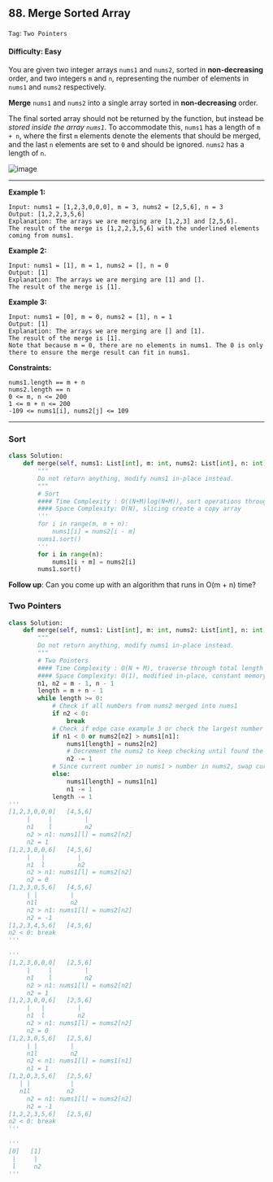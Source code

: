 ## 88. Merge Sorted Array

```Tag```: ```Two Pointers``` 

#### Difficulty: Easy

You are given two integer arrays ```nums1``` and ```nums2```, sorted in __non-decreasing__ order, and two integers ```m``` and ```n```, representing the number of elements in ```nums1``` and ```nums2``` respectively.

__Merge__ ```nums1``` and ```nums2``` into a single array sorted in __non-decreasing__ order.

The final sorted array should not be returned by the function, but instead be _stored inside the array ```nums1```_. To accommodate this, ```nums1``` has a length of ```m + n```, where the first ```m``` elements denote the elements that should be merged, and the last ```n``` elements are set to ```0``` and should be ignored. ```nums2``` has a length of ```n```.

![image](https://user-images.githubusercontent.com/35042430/211989681-0d649cc3-b589-447b-9723-b39b86f0df45.png)

---

__Example 1:__
```
Input: nums1 = [1,2,3,0,0,0], m = 3, nums2 = [2,5,6], n = 3
Output: [1,2,2,3,5,6]
Explanation: The arrays we are merging are [1,2,3] and [2,5,6].
The result of the merge is [1,2,2,3,5,6] with the underlined elements coming from nums1.
```

__Example 2:__
```
Input: nums1 = [1], m = 1, nums2 = [], n = 0
Output: [1]
Explanation: The arrays we are merging are [1] and [].
The result of the merge is [1].
```

__Example 3:__
```
Input: nums1 = [0], m = 0, nums2 = [1], n = 1
Output: [1]
Explanation: The arrays we are merging are [] and [1].
The result of the merge is [1].
Note that because m = 0, there are no elements in nums1. The 0 is only there to ensure the merge result can fit in nums1.
```

__Constraints:__
```
nums1.length == m + n
nums2.length == n
0 <= m, n <= 200
1 <= m + n <= 200
-109 <= nums1[i], nums2[j] <= 109
```

---

### Sort

```Python
class Solution:
    def merge(self, nums1: List[int], m: int, nums2: List[int], n: int) -> None:
        """
        Do not return anything, modify nums1 in-place instead.
        """
        # Sort
        #### Time Complexity : O((N+M)log(N+M)), sort operations through the combined length of nums1 and nums2
        #### Space Complexity: O(N), slicing create a copy array
        '''
        for i in range(m, m + n):
            nums1[i] = nums2[i - m]
        nums1.sort()
        '''
        for i in range(n):
            nums1[i + m] = nums2[i]
        nums1.sort()
```

__Follow up__: Can you come up with an algorithm that runs in O(m + n) time?

### Two Pointers

```Python
class Solution:
    def merge(self, nums1: List[int], m: int, nums2: List[int], n: int) -> None:
        """
        Do not return anything, modify nums1 in-place instead.
        """
        # Two Pointers
        #### Time Complexity : O(N + M), traverse through total length of nums1 and nums2
        #### Space Complexity: O(1), modified in-place, constant memory space for pointers
        n1, n2 = m - 1, n - 1
        length = m + n - 1
        while length >= 0:
            # Check if all numbers from nums2 merged into nums1
            if n2 < 0:
                break
            # Check if edge case example 3 or check the largest number of nums2 > largest number of nums1
            if n1 < 0 or nums2[n2] > nums1[n1]:
                nums1[length] = nums2[n2]
                # Decrement the nums2 to keep checking until found the number in nums2 < number in nums1
                n2 -= 1
            # Since current number in nums1 > number in nums2, swap current number of nums1 with 0
            else:
                nums1[length] = nums1[n1]
                n1 -= 1
            length -= 1
'''
[1,2,3,0,0,0]   [4,5,6]
     |     |         |
     n1    l         n2
     n2 > n1: nums1[l] = nums2[n2]
     n2 = 1
[1,2,3,0,0,6]   [4,5,6]
     |   |         |
     n1  l         n2
     n2 > n1: nums1[l] = nums2[n2]
     n2 = 0
[1,2,3,0,5,6]   [4,5,6]
     | |         |
     n1l         n2
     n2 > n1: nums1[l] = nums2[n2]
     n2 = -1
[1,2,3,4,5,6]   [4,5,6]
n2 < 0: break
'''

'''
[1,2,3,0,0,0]   [2,5,6]
     |     |         |
     n1    l         n2
     n2 > n1: nums1[l] = nums2[n2]
     n2 = 1
[1,2,3,0,0,6]   [2,5,6]
     |   |         |
     n1  l         n2
     n2 > n1: nums1[l] = nums2[n2]
     n2 = 0
[1,2,3,0,5,6]   [2,5,6]
     | |         |
     n1l         n2
     n2 < n1: nums1[l] = nums1[n1]
     n1 = 1
[1,2,0,3,5,6]   [2,5,6]
   | |           |
   n1l          n2
     n2 = n1: nums1[l] = nums2[n2]
     n2 = -1
[1,2,2,3,5,6]   [2,5,6]
n2 < 0: break
'''

'''
[0]   [1]
 |     |
 l     n2
'''
```
